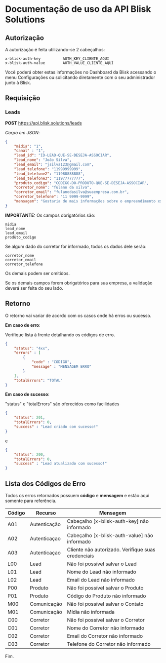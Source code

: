 # Documentação de uso da API Blisk Solutions

## Autorização

A autorização é feita utilizando-se 2 cabeçalhos:

```
x-blisk-auth-key          AUTH_KEY_CLIENTE_AQUI
x-blisk-auth-value        AUTH_VALUE_CLIENTE_AQUI
```

Você poderá obter estas informações no Dashboard da Blisk acessando o menu Configurações ou solicitando diretamente com o seu administrador junto à Blisk.


## Requisição

### Leads

__POST__ https://api.blisk.solutions/leads

_Corpo em JSON_:

```json
{
    "midia": "1",
    "canal" : "1",
    "lead_id": "ID-LEAD-QUE-SE-DESEJA-ASSOCIAR",
    "lead_nome": "João Silva",
    "lead_email": "jsilva123@gmail.com",
    "lead_telefone": "11999999999",
    "lead_telefone2": "11988888888",
    "lead_telefone3": "11977777777",
    "produto_codigo": "CODIGO-DO-PRODUTO-QUE-SE-DESEJA-ASSOCIAR",
    "corretor_nome": "fulano da silva",
    "corretor_email": "fulanodasilva@suaempresa.com.br",
    "corretor_telefone": "11 9999-9999",
    "mensagem": "Gostaria de mais informações sobre o empreendimento xxxxxxxx"
}
```

__IMPORTANTE:__ Os campos obrigatórios são:

```
midia
lead_nome
lead_email
produto_codigo
```

Se algum dado do corretor for informado, todos os dados dele serão:

``` 
corretor_nome
corretor_email
corretor_telefone
```

Os demais podem ser omitidos. 

Se os demais campos forem obrigatórios para sua empresa, a validação deverá ser feita do seu lado.


## Retorno

O retorno vai variar de acordo com os casos onde há erros ou sucesso.

__Em caso de erro__:

Verifique lista à frente detalhando os códigos de erro.

```json
{
    "status": "4xx",
    "errors" : [
        {
            "code" : "CODIGO",
            "message" : "MENSAGEM ERRO"
        }
    ],
    "totalErrors": "TOTAL"
}
```


__Em caso de sucesso__: 

"status" e "totalErrors" são oferecidos como facilidades

```json
{
    "status": 201,
    "totalErrors": 0,
    "success" : "Lead criado com sucesso!"
}
```

e

```json
{
    "status": 200,
    "totalErrors": 0,
    "success" : "Lead atualizado com sucesso!"
}
```


## Lista dos Códigos de Erro

Todos os erros retornados possuem __código__ e __mensagem__ e estão aqui somente para referência. 

| Código | Recurso      | Mensagem                                           |
|--------|--------------|----------------------------------------------------|
| A01    | Autenticação | Cabeçalho [x-blisk-auth-key] não informado         |
| A02    | Autenticaçao | Cabeçalho [x-blisk-auth-value] não informado       |
| A03    | Autenticaçao | Cliente não autorizado. Verifique suas credenciais |
| L00    | Lead         | Não foi possível salvar o Lead                     |
| L01    | Lead         | Nome do Lead não informado                         |
| L02    | Lead         | Email do Lead não informado                        |
| P00    | Produto      | Não foi possível salvar o Produto                  |
| P01    | Produto      | Código do Produto não informado                    |
| M00    | Comunicação  | Não foi possível salvar o Contato                  |
| M01    | Comunicação  | Mídia não informada                                |
| C00    | Corretor     | Não foi possível salvar o Corretor                 |
| C01    | Corretor     | Nome do Corretor não informado                     |
| C02    | Corretor     | Email do Corretor não informado                    |
| C03    | Corretor     | Telefone do Corretor não informado                 |


Fim.



